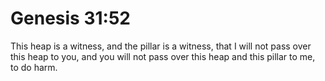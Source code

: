 # Genesis 31:52

This heap is a witness, and the pillar is a witness, that I will not pass over this heap to you, and you will not pass over this heap and this pillar to me, to do harm.
